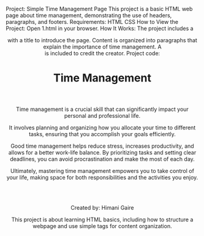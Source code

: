 Project: Simple Time Management Page
This project is a basic HTML web page about time management, demonstrating the use of headers, paragraphs, and footers.
Requirements:
HTML
CSS
How to View the Project:
Open 1.html in your browser.
How It Works:
The project includes a <header> with a title to introduce the page.
Content is organized into paragraphs that explain the importance of time management.
A <footer> is included to credit the creator.
Project code:
<!DOCTYPE html>
<html>
<head>
    <title>Project Number 1</title>
</head>
<body>
    <header>
        <h1>Time Management</h1>
    </header>
    <p>Time management is a crucial skill that can significantly impact your personal and professional life.</p>
    <p>It involves planning and organizing how you allocate your time to different tasks, ensuring that you accomplish your goals efficiently.</p> 
    <p>Good time management helps reduce stress, increases productivity, and allows for a better work-life balance. By prioritizing tasks and setting clear deadlines, you can avoid procrastination and make the most of each day.</p> 
    <p>Ultimately, mastering time management empowers you to take control of your life, making space for both responsibilities and the activities you enjoy.</p>
    <br>
    <br>
    <footer>
        <p>Created by: Himani Gaire</p>
    </footer>
</body>
</html>
This project is about learning HTML basics, including how to structure a webpage and use simple tags for content organization.


